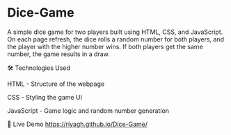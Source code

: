 # Dice-Game
A simple dice game for two players built using HTML, CSS, and JavaScript. On each page refresh, the dice rolls a random number for both players, and the player with the higher number wins. If both players get the same number, the game results in a draw.

🛠️ Technologies Used

HTML - Structure of the webpage

CSS - Styling the game UI

JavaScript - Game logic and random number generation

🔗 Live Demo
https://riyagh.github.io/Dice-Game/
